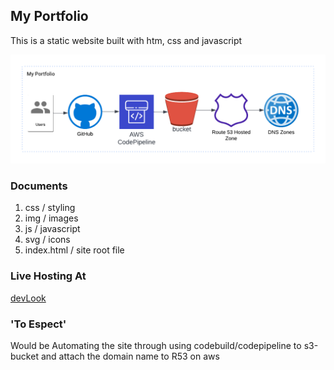 ## My Portfolio
This is a static website built with htm, css and javascript

![](./img/Static_website_CloudFormation.png)

### Documents
1. css / styling
2. img / images 
3. js / javascript
4. svg / icons
5. index.html / site root file


### Live Hosting At
[devLook](http://devlook.tech/)

### 'To Espect'
Would be Automating the site through using codebuild/codepipeline to s3-bucket and attach the domain name to R53 on aws